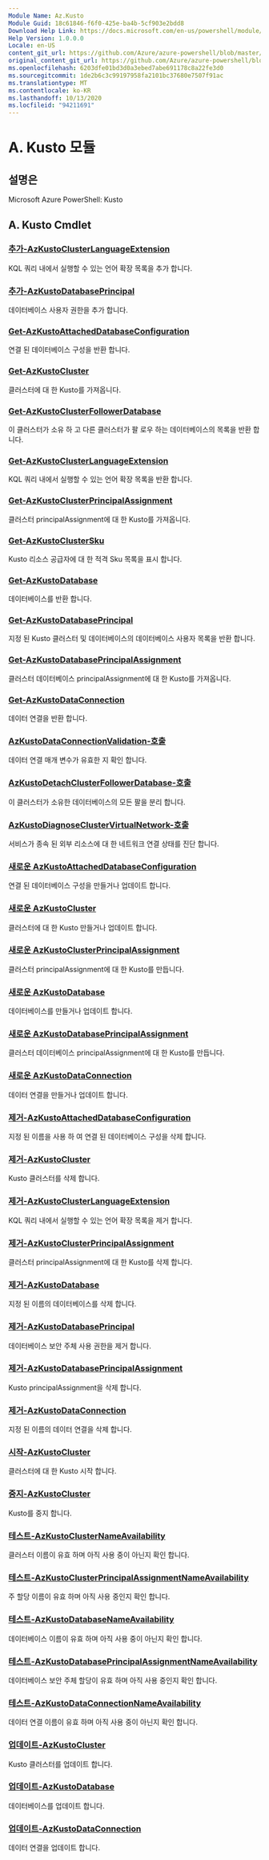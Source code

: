 ```yaml
---
Module Name: Az.Kusto
Module Guid: 18c61846-f6f0-425e-ba4b-5cf903e2bdd8
Download Help Link: https://docs.microsoft.com/en-us/powershell/module/az.kusto
Help Version: 1.0.0.0
Locale: en-US
content_git_url: https://github.com/Azure/azure-powershell/blob/master/src/Kusto/help/Az.Kusto.md
original_content_git_url: https://github.com/Azure/azure-powershell/blob/master/src/Kusto/help/Az.Kusto.md
ms.openlocfilehash: 6203dfe01bd3d0a3ebed7abe691178c8a22fe3d0
ms.sourcegitcommit: 1de2b6c3c99197958fa2101bc37680e7507f91ac
ms.translationtype: MT
ms.contentlocale: ko-KR
ms.lasthandoff: 10/13/2020
ms.locfileid: "94211691"
---
```

# A. Kusto 모듈
## 설명은
Microsoft Azure PowerShell: Kusto

## A. Kusto Cmdlet
### [추가-AzKustoClusterLanguageExtension](Add-AzKustoClusterLanguageExtension.md)
KQL 쿼리 내에서 실행할 수 있는 언어 확장 목록을 추가 합니다.

### [추가-AzKustoDatabasePrincipal](Add-AzKustoDatabasePrincipal.md)
데이터베이스 사용자 권한을 추가 합니다.

### [Get-AzKustoAttachedDatabaseConfiguration](Get-AzKustoAttachedDatabaseConfiguration.md)
연결 된 데이터베이스 구성을 반환 합니다.

### [Get-AzKustoCluster](Get-AzKustoCluster.md)
클러스터에 대 한 Kusto를 가져옵니다.

### [Get-AzKustoClusterFollowerDatabase](Get-AzKustoClusterFollowerDatabase.md)
이 클러스터가 소유 하 고 다른 클러스터가 팔 로우 하는 데이터베이스의 목록을 반환 합니다.

### [Get-AzKustoClusterLanguageExtension](Get-AzKustoClusterLanguageExtension.md)
KQL 쿼리 내에서 실행할 수 있는 언어 확장 목록을 반환 합니다.

### [Get-AzKustoClusterPrincipalAssignment](Get-AzKustoClusterPrincipalAssignment.md)
클러스터 principalAssignment에 대 한 Kusto를 가져옵니다.

### [Get-AzKustoClusterSku](Get-AzKustoClusterSku.md)
Kusto 리소스 공급자에 대 한 적격 Sku 목록을 표시 합니다.

### [Get-AzKustoDatabase](Get-AzKustoDatabase.md)
데이터베이스를 반환 합니다.

### [Get-AzKustoDatabasePrincipal](Get-AzKustoDatabasePrincipal.md)
지정 된 Kusto 클러스터 및 데이터베이스의 데이터베이스 사용자 목록을 반환 합니다.

### [Get-AzKustoDatabasePrincipalAssignment](Get-AzKustoDatabasePrincipalAssignment.md)
클러스터 데이터베이스 principalAssignment에 대 한 Kusto를 가져옵니다.

### [Get-AzKustoDataConnection](Get-AzKustoDataConnection.md)
데이터 연결을 반환 합니다.

### [AzKustoDataConnectionValidation-호출](Invoke-AzKustoDataConnectionValidation.md)
데이터 연결 매개 변수가 유효한 지 확인 합니다.

### [AzKustoDetachClusterFollowerDatabase-호출](Invoke-AzKustoDetachClusterFollowerDatabase.md)
이 클러스터가 소유한 데이터베이스의 모든 팔을 분리 합니다.

### [AzKustoDiagnoseClusterVirtualNetwork-호출](Invoke-AzKustoDiagnoseClusterVirtualNetwork.md)
서비스가 종속 된 외부 리소스에 대 한 네트워크 연결 상태를 진단 합니다.

### [새로운 AzKustoAttachedDatabaseConfiguration](New-AzKustoAttachedDatabaseConfiguration.md)
연결 된 데이터베이스 구성을 만들거나 업데이트 합니다.

### [새로운 AzKustoCluster](New-AzKustoCluster.md)
클러스터에 대 한 Kusto 만들거나 업데이트 합니다.

### [새로운 AzKustoClusterPrincipalAssignment](New-AzKustoClusterPrincipalAssignment.md)
클러스터 principalAssignment에 대 한 Kusto를 만듭니다.

### [새로운 AzKustoDatabase](New-AzKustoDatabase.md)
데이터베이스를 만들거나 업데이트 합니다.

### [새로운 AzKustoDatabasePrincipalAssignment](New-AzKustoDatabasePrincipalAssignment.md)
클러스터 데이터베이스 principalAssignment에 대 한 Kusto를 만듭니다.

### [새로운 AzKustoDataConnection](New-AzKustoDataConnection.md)
데이터 연결을 만들거나 업데이트 합니다.

### [제거-AzKustoAttachedDatabaseConfiguration](Remove-AzKustoAttachedDatabaseConfiguration.md)
지정 된 이름을 사용 하 여 연결 된 데이터베이스 구성을 삭제 합니다.

### [제거-AzKustoCluster](Remove-AzKustoCluster.md)
Kusto 클러스터를 삭제 합니다.

### [제거-AzKustoClusterLanguageExtension](Remove-AzKustoClusterLanguageExtension.md)
KQL 쿼리 내에서 실행할 수 있는 언어 확장 목록을 제거 합니다.

### [제거-AzKustoClusterPrincipalAssignment](Remove-AzKustoClusterPrincipalAssignment.md)
클러스터 principalAssignment에 대 한 Kusto를 삭제 합니다.

### [제거-AzKustoDatabase](Remove-AzKustoDatabase.md)
지정 된 이름의 데이터베이스를 삭제 합니다.

### [제거-AzKustoDatabasePrincipal](Remove-AzKustoDatabasePrincipal.md)
데이터베이스 보안 주체 사용 권한을 제거 합니다.

### [제거-AzKustoDatabasePrincipalAssignment](Remove-AzKustoDatabasePrincipalAssignment.md)
Kusto principalAssignment을 삭제 합니다.

### [제거-AzKustoDataConnection](Remove-AzKustoDataConnection.md)
지정 된 이름의 데이터 연결을 삭제 합니다.

### [시작-AzKustoCluster](Start-AzKustoCluster.md)
클러스터에 대 한 Kusto 시작 합니다.

### [중지-AzKustoCluster](Stop-AzKustoCluster.md)
Kusto를 중지 합니다.

### [테스트-AzKustoClusterNameAvailability](Test-AzKustoClusterNameAvailability.md)
클러스터 이름이 유효 하며 아직 사용 중이 아닌지 확인 합니다.

### [테스트-AzKustoClusterPrincipalAssignmentNameAvailability](Test-AzKustoClusterPrincipalAssignmentNameAvailability.md)
주 할당 이름이 유효 하며 아직 사용 중인지 확인 합니다.

### [테스트-AzKustoDatabaseNameAvailability](Test-AzKustoDatabaseNameAvailability.md)
데이터베이스 이름이 유효 하며 아직 사용 중이 아닌지 확인 합니다.

### [테스트-AzKustoDatabasePrincipalAssignmentNameAvailability](Test-AzKustoDatabasePrincipalAssignmentNameAvailability.md)
데이터베이스 보안 주체 할당이 유효 하며 아직 사용 중인지 확인 합니다.

### [테스트-AzKustoDataConnectionNameAvailability](Test-AzKustoDataConnectionNameAvailability.md)
데이터 연결 이름이 유효 하며 아직 사용 중이 아닌지 확인 합니다.

### [업데이트-AzKustoCluster](Update-AzKustoCluster.md)
Kusto 클러스터를 업데이트 합니다.

### [업데이트-AzKustoDatabase](Update-AzKustoDatabase.md)
데이터베이스를 업데이트 합니다.

### [업데이트-AzKustoDataConnection](Update-AzKustoDataConnection.md)
데이터 연결을 업데이트 합니다.

